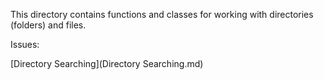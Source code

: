 
This directory contains functions and classes for working with directories (folders) and files.

Issues:

[Directory Searching](Directory Searching.md)
